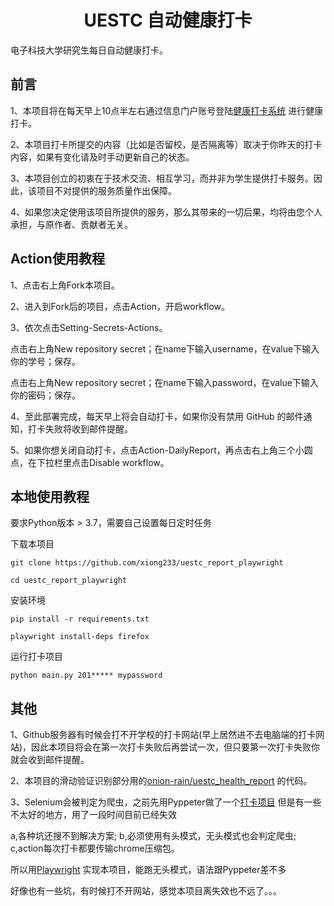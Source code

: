 <h1 align="center">UESTC 自动健康打卡</h1>

电子科技大学研究生每日自动健康打卡。

## 前言

1、本项目将在每天早上10点半左右通过信息门户账号登陆[健康打卡系统](https://eportal.uestc.edu.cn/jkdkapp/sys/lwReportEpidemicStu/*default/index.do) 进行健康打卡。

2、本项目打卡所提交的内容（比如是否留校，是否隔离等）取决于你昨天的打卡内容，如果有变化请及时手动更新自己的状态。

3、本项目创立的初衷在于技术交流、相互学习，而并非为学生提供打卡服务。因此，该项目不对提供的服务质量作出保障。

4、如果您决定使用该项目所提供的服务，那么其带来的一切后果，均将由您个人承担，与原作者、贡献者无关。

## Action使用教程

1、点击右上角Fork本项目。

2、进入到Fork后的项目，点击Action，开启workflow。

3、依次点击Setting-Secrets-Actions。

点击右上角New repository secret；在name下输入username，在value下输入你的学号；保存。

点击右上角New repository secret；在name下输入password，在value下输入你的密码；保存。

4、至此部署完成，每天早上将会自动打卡，如果你没有禁用 GitHub 的邮件通知，打卡失败将收到邮件提醒。

5、如果你想关闭自动打卡，点击Action-DailyReport，再点击右上角三个小圆点，在下拉栏里点击Disable workflow。


## 本地使用教程
要求Python版本 > 3.7，需要自己设置每日定时任务

下载本项目

`git clone https://github.com/xiong233/uestc_report_playwright`

`cd uestc_report_playwright`

安装环境

`pip install -r requirements.txt`

`playwright install-deps firefox
`

运行打卡项目

`python main.py 201***** mypassword`

## 其他

1、Github服务器有时候会打不开学校的打卡网站(早上居然进不去电脑端的打卡网站)，因此本项目将会在第一次打卡失败后再尝试一次，但只要第一次打卡失败你就会收到邮件提醒。

2、本项目的滑动验证识别部分用的[onion-rain/uestc_health_report](https://github.com/onion-rain/uestc_health_report) 的代码。

3、Selenium会被判定为爬虫，之前先用Pyppeter做了一个[打卡项目](https://github.com/xiong233/uestc_report_public) 
但是有一些不太好的地方，用了一段时间目前已经失效

a,各种坑还搜不到解决方案; b,必须使用有头模式，无头模式也会判定爬虫; c,action每次打卡都要传输chrome压缩包。

所以用[Playwright](https://github.com/microsoft/playwright-python) 实现本项目，能跑无头模式，语法跟Pyppeter差不多

好像也有一些坑，有时候打不开网站，感觉本项目离失效也不远了。。。